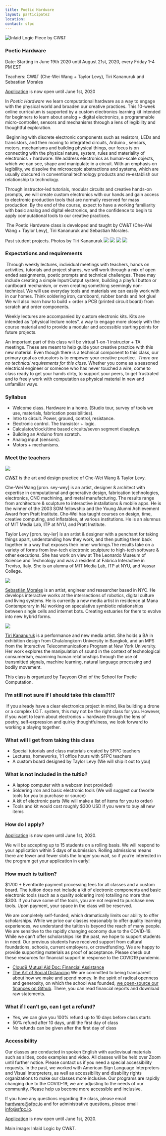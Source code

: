 ```yaml
---
title: Poetic Hardware 
layout: participate2
location:
contact: sfpc
---
```

![Inlaid Logic Piece by CW&T](/static/img/poetichardware/inlaidlogic.jpg) 

### Poetic Hardware 

Date: Starting in June 19th 2020 until August 21st, 2020, every Friday 1-4 PM EST

Teachers: CW&T (Che-Wei Wang + Taylor Levy), Tiri Kananuruk and Sebastian Morales

[Application](https://airtable.com/shrPsncfUrezichzK) is now open until June 1st, 2020

​​In *Poetic Hardware* we learn computational hardware as a way to engage with the physical world and broaden our creative practices. This 10-week online curriculum is supported by a custom electronics learning kit intended for beginners to learn about analog + digital electronics, a programmable micro-controller, sensors and mechanisms through a lens of legibility and thoughtful exploration.
​​

​​ 
Beginning with discrete electronic components such as resistors, LEDs and transistors, and then moving to integrated circuits, Arduino , sensors, motors, mechanisms and building physical things, our focus is on connecting with the physical nature, system, rules and materiality of electronics + hardware. We address electronics as human-scale objects, which we can see, shape and manipulate in a circuit. With an emphasis on legibility, we dissolve the microscopic abstractions and systems, which are usually obscured in conventional technology products and re-establish our relationship to technology.
​​

​​Through instructor-led tutorials, modular circuits and creative hands-on prompts, we will create custom electronics with our hands and gain access to electronic production tools that are normally reserved for mass production. By the end of the course, expect to have a working familiarity with basic analog and digital electronics, and the confidence to begin to apply computational tools to our creative practices.

​​
​​The Poetic Hardware class is developed and taught by CW&T (Che-Wei Wang + Taylor Levy), Tiri Kananuruk and Sebastian Morales.


Past student projects. Photos by Tiri Kananuruk
![](/static/img/poetichardware/L1550317.JPG) 
![](/static/img/poetichardware/L1550461.JPG)
![](/static/img/poetichardware/L1550634.JPG)
![](/static/img/poetichardware/L1550652.JPG) 
​

### ​​Expectations and requirements 
​​
​​Through weekly lectures, individual meetings with teachers, hands on activities, tutorials and project shares, we will work through a mix of open ended assignments, poetic prompts and technical challenges. These may include creating a simple Input/Output system, building a playful button or cardboard mechanism, or even creating something seemingly non-technical. We will use everyday tools and materials we can easily work with in our homes. Think soldering iron, cardboard, rubber bands and hot glue! We will also learn how to build + order a PCB (printed circuit board) from scratch and order components.
​​

​​Weekly lectures are accompanied by custom electronic kits. Kits are intended as “physical lecture notes”, a way to engage more closely with the course material and to provide a modular and accessible starting points for future projects. 
​​

​​An important part of this class will be virtual 1-on-1 instructor + TA meetings. These are meant to help guide your creative practice with this new material. Even though there is a technical component to this class, our primary goal as educators is to empower your creative practice. 
​​
*​​There are no technical requirements for this class.*
​​
​​Whether you come as a seasoned electrical engineer or someone who has never touched a wire, come to class ready to get your hands dirty, to support your peers, to get frustrated and to freely work with computation as physical material in new and unfamiliar ways.
​​
### Syllabus

- Welcome class. Hardware in a home. (Studio tour, survey of tools we use, materials, fabrication possibilities).
- Intro to circuit. Power, ground, control, resistance.
- Electronic control. The transistor + logic.
- Calculator/clock/time based circuits/seven segment disaplays.
- Building an Arduino from scratch.
- Analog input (sensors).
- Motors + mechanisms.

### Meet the teachers

![](/static/img/poetichardware/cwandt.jpg) 

[CW&T](https://cwandt.com/) is the art and design practice of Che-Wei Wang & Taylor Levy. 

Che-Wei Wang [pron. sey-wey] is an artist, designer & architect with expertise in computational and generative design, fabrication technologies, electronics, CNC machining, and metal manufacturing. The results range from architecture & sculpture to interactive installations & mobile apps. He is the winner of the 2003 SOM fellowship and the Young Alumni Achievement Award from Pratt Institute. Che-Wei has taught courses on design, time, creative computing, and inflatables, at various institutions. He is an alumnus of MIT Media Lab, ITP at NYU, and Pratt Institute.

Taylor Levy [pron. tey-ler] is an artist & designer with a penchant for taking things apart, understanding how they work, and then putting them back together in a way that exposes their inner workings.The results take on a variety of forms from low-tech electronic sculpture to high-tech software & other executions. She has work on view at The Leonardo Museum of Science and Technology and was a resident at Fabrica Interactive in Treviso, Italy. She is an alumna of MIT Media Lab, ITP at NYU, and Vassar College.

![](/static/img/poetichardware/symbiosis.gif) 

[Sebastián Morales](https://www.adorevolution.com/) is an artist, engineer and researcher based in NYC. He develops interactive works at the intersections of robotics, digital culture and living systems. He is currently a new media artist in residence at Mana Contemporary in NJ working on speculative symbiotic relationships between single cells and internet bots. Creating estuaries for them to evolve into new hybrid forms.

![](/static/img/poetichardware/tiri.jpg) 

[Tiri Kananuruk](http://xxx.tiri.xxx/) is a performance and new media artist. She holds a BA in exhibition design from Chulalongkorn University in Bangkok, and an MPS from the Interactive Telecommunications Program at New York University. Her work explores the manipulation of sound in the context of technological consumerism, examining human relationships through the use of transmitted signals, machine learning, natural language processing and bodily movement.  

This class is organized by Taeyoon Choi of the School for Poetic Computation. 

### ​​I’m still not sure if I should take this class?!!?
​​
​​If you already have a clear electronics project in mind, like building a drone or a complex I.O.T. system, this may not be the right class for you. However, if you want to learn about electronics + hardware through the lens of poetry, self-expression and quirky thoughtfulness, we look forward to working a playing together.

### What will I get from taking this class 

- Special tutorials and class materials created by SFPC teachers
- Lectures, homeworks, 1:1 office hours with SFPC teachers
- A custom board designed by Taylor Levy (We will ship it out to you)

### What is not included in the tuitio? 

- A laptop computer with a webcam (not provided)
- Soldering iron and basic electronic tools (We will suggest our favorite tools for you to purchase or source) 
- A kit of electronic parts (We will make a list of items for you to order)
- Tools and kit would cost roughly $300 USD if you were to buy all new items 


### How do I apply?
 
[Application](https://airtable.com/shrPsncfUrezichzK) is now open until June 1st, 2020. 

We will be accepting up to 15 students on a rolling basis. We will respond to your application within 5 days of submission. Rolling admissions means there are fewer and fewer slots the longer you wait, so if you’re interested in the program get your application in early!
​

### How much is tuition?
$1700 + Eventbrite payment processing fees for all classes and a custom board. The tuition does not include a kit of electronic components and basic electronic tools (such as a quality soldering iron) totalling no more than $300. If you have some of the tools, you are not reqired to purchase new tools. Upon payment, your space in the class will be reserved.

We are completely self-funded, which dramatically limits our ability to offer scholarships. While we price our classes reasonably to offer quality learning experiences, we understand the tuition is beyond the reach of many people. We are sensitive to the rapidly changing economy due to the COVID-19. While we can't offer scholarships like the past, we hope to support students in need. Our previous students have received support from cultural foundations, schools, current employers, or crowdfunding. We are happy to provide supporting materials as proof of acceptance. Please check out these resources for financial support in response to the COVID19 pandemic.

- [Cloud9 Mutual Aid Doc: Financial Assistance](https://docs.google.com/document/d/1Qo_w8b6u2yXKzE7dIUmSeWqk3FFrqS1KhoCGzqcmZiQ/edit#heading=h.8jojokwzkoa7)
- [The Art of Social Distancing](https://docs.google.com/spreadsheets/d/e/2PACX-1vTt0lJMLDRlx_HsE132C3aGFa-D_rvk8rDVtkt9E7BH0jVQHrv-zD0favR98AtgTlPbNl2A5RPDH63X/pubhtml)
We are committed to being transparent about how we make and spend money. In the spirit of radical openness and generosity, on which the school was founded, [we open-source our finances on Github](https://github.com/sfpc/finance-and-administration). There, you can read financial reports and download raw statements.

### What if I can’t go, can I get a refund?

- Yes, we can give you 100% refund up to 10 days before class starts
- 50% refund after 10 days, until the first day of class
- No refunds can be given after the first day of class
 
### Accessibility 

Our classes are conducted in spoken English with audiovisual materials such as slides, code examples and video. All classes will be held over Zoom until further notice. Please contact us if you need a special accessibility requests. In the past, we worked with American Sign Language Interpreters and Visual Interpreters, as well as accessibility and disability rights organizations to make our classes more inclusive. Our programs are rapidly changing due to the COVID-19, we are adjusting to the needs of our community. Please help us become more accessible and inclusive. 

If you have any questions regarding the class, please email hardware@sfpc.io and for administrative questions, please email info@sfpc.io. 

[Application](https://airtable.com/shrPsncfUrezichzK) is now open until June 1st, 2020. 

 Main image: Inlaid Logic by CW&T. 

 
 